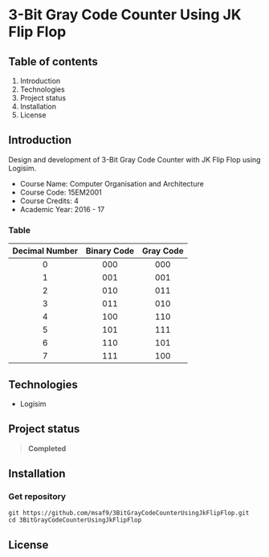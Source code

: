 # 3-Bit Gray Code Counter Using JK Flip Flop

## Table of contents
1. Introduction
2. Technologies
3. Project status
4. Installation
5. License

## Introduction
Design and development of 3-Bit Gray Code Counter with JK Flip Flop using Logisim.

- Course Name: Computer Organisation and Architecture
- Course Code: 15EM2001
- Course Credits: 4
- Academic Year: 2016 - 17

### Table
| Decimal Number | Binary Code | Gray Code   |
|     :----:     |    :----:   |    :----:   |
| 0              | 000         | 000         |          
| 1              | 001         | 001         |
| 2              | 010         | 011         |          
| 3              | 011         | 010         |
| 4              | 100         | 110         |          
| 5              | 101         | 111         |
| 6              | 110         | 101         |          
| 7              | 111         | 100         |

## Technologies
- Logisim

## Project status
> **Completed**

## Installation
### Get repository
```git
git https://github.com/msaf9/3BitGrayCodeCounterUsingJkFlipFlop.git
cd 3BitGrayCodeCounterUsingJkFlipFlop
```

## License
